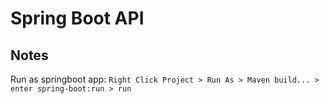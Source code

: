 # Spring Boot API

## Notes

Run as springboot app:
`Right Click Project > Run As > Maven build... > enter spring-boot:run > run` 



